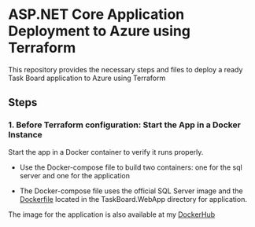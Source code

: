 # ASP.NET Core Application Deployment to Azure using Terraform
This repository provides the necessary steps and files to deploy a ready Task Board application to Azure using Terraform

## Steps

### 1. Before Terraform configuration: Start the App in a Docker Instance

Start the app in a Docker container to verify it runs properly.

- Use the Docker-compose file to build two containers: one for the sql server and one for the application

- The Docker-compose file uses the official SQL Server image and the [Dockerfile](https://github.com/kristina-xm/TaskBoardApp-Azure-Terraform/tree/main/TaskBoard.WebApp) located in the TaskBoard.WebApp directory for application.

The image for the application is also available at my [DockerHub](https://hub.docker.com/repository/docker/kristinnj/taskboard/general)
